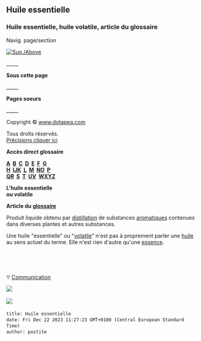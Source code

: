 ## Huile essentielle
### Huile essentielle, huile volatile, article du glossaire
 Navig. page/section

[![Sup./Above](_derived/up_cmp_themenoir010_up.gif)](h.html)

\_\_\_\_\_

**Sous cette page**

\_\_\_\_\_

**Pages soeurs**

\_\_\_\_\_

Copyright © www.dotapea.com

Tous droits réservés.  
[Précisions cliquer ici](droitscopie.html)

**Accès direct glossaire**

**[A](a.html)  [B](b.html)  [C](c.html)  [D](d.html)  [E](e.html)  [F](f.html)  [G](g.html)  
[H](h.html)  [IJK](ijk.html)  [L](l.html)  [M](m.html)  [NO](no.html)  [P](p.html)  
[QR](qr.html)  [S](s.html)  [T](t.html)  [UV](uv.html)  [WXYZ](wxyz.html)**

**L'huile essentielle  
ou volatile**

**Article du [glossaire](glossaire.html)**

Produit liquide obtenu par [distillation](distillationraffinage.html) de substances [aromatiques](aromatique.html) contenues dans diverses plantes et autres substances.

Une huile "essentielle" ou "[volatile](volatil.html)" n'est pas à proprement parler une [huile](huile.html) au sens actuel du terme. Elle n'est rien d'autre qu'une [essence](essences.html).



 

 ![](images/transparent122x1.gif)

![](images/flechebas.gif) [Communication](http://www.artrealite.com/annonceurs.htm) 

[![](https://cbonvin.fr/sites/regie.artrealite.com/visuels/campagne1.png)](index-2.html#20131014)

![](https://cbonvin.fr/sites/regie.artrealite.com/visuels/campagne2.png)
```
title: Huile essentielle
date: Fri Dec 22 2023 11:27:23 GMT+0100 (Central European Standard Time)
author: postite
```
